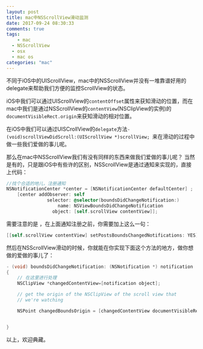 ```yaml
---
layout: post
title: mac中NSScrollView滑动监测
date: 2017-09-24 08:30:33
comments: true
tags:
	- mac
  - NSScrollView
  - osx
  - mac os
categories: "mac"
---
```


不同于iOS中的UIScrollView，mac中的NSScrollView并没有一堆靠谱好用的delegate来帮助我们方便的监控ScrollView的状态。

iOS中我们可以通过UIScrollView的`contentOffset`属性来获知滑动的位置，而在mac中我们是通过NSScrollView的`contentView`(NSClipView的实例)的`documentVisibleRect.origin`来获知滑动的相对位置。

<!-- more -->

在iOS中我们可以通过UISCrollView的`delegate`方法`- (void)scrollViewDidScroll:(UIScrollView *)scrollView; `来在滑动的过程中做一些我们爱做的事儿呢。

那么在mac中NSScrollView我们有没有同样的东西来做我们爱做的事儿呢？
当然是有的，只是跟iOS中有些许的区别，NSScrollView是通过通知来实现的，直接上代码：

``` mm
//找个合适的地儿，注册通知
NSNotificationCenter *center = [NSNotificationCenter defaultCenter] ;
    [center addObserver: self
               selector: @selector(boundsDidChangeNotification:)
                   name: NSViewBoundsDidChangeNotification
                 object: [self.scrollView contentView]];
```

需要注意的是 ，在上面通知注册之前，你需要加上这么一句：

``` mm
[[self.scrollView contentView] setPostsBoundsChangedNotifications: YES];
```

然后在NSScrollView滑动的时候，你就能在你实现下面这个方法的地方，做你想做的爱做的事儿了：

``` mm
- (void) boundsDidChangeNotification: (NSNotification *) notification
{
    // 在这里进行处理
    NSClipView *changedContentView=[notification object];

    // get the origin of the NSClipView of the scroll view that
    // we're watching

    NSPoint changedBoundsOrigin = [changedContentView documentVisibleRect].origin;


}
```

以上，欢迎典藏。
